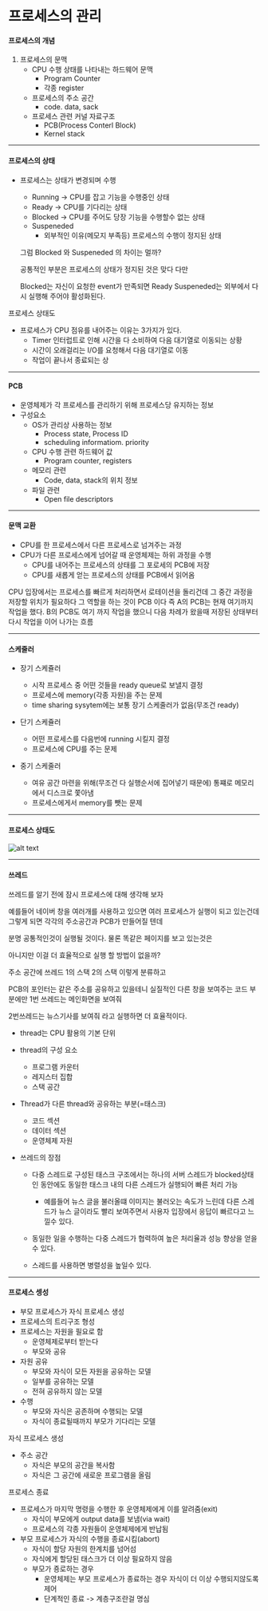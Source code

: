 # 프로세스의 관리

#### 프로세스의 개념

1. 프로세스의 문맥
   - CPU 수행 상태를 나타내는 하드웨어 문맥
     - Program Counter
     - 각종 register
   - 프로세스의 주소 공간
     - code. data, sack
   - 프로세스 관련 커널 자료구조
     - PCB(Process Conterl Block)
     - Kernel stack

---

#### 프로세스의 상태

- 프로세스는 상태가 변경되며 수행

  - Running → CPU를 잡고 기능을 수행중인 상태
  - Ready → CPU를 기다리는 상태
  - Blocked → CPU를 주어도 당장 기능을 수행할수 없는 상태
  - Suspeneded
    - 외부적인 이유(메모지 부족등) 프로세스의 수행이 정지된 상태

  그럼 Blocked 와 Suspeneded 의 차이는 멀까?

  공통적인 부분은 프로세스의 상태가 정지된 것은 맞다 다만

  Blocked는 자신이 요청한 event가 만족되면 Ready
  Suspeneded는 외부에서 다시 실행해 주어야 활성화된다.

프로세스 상태도

- 프로세스가 CPU 점유를 내어주는 이유는 3가지가 있다.
  - Timer 인터럽트로 인해 시간을 다 소비하여 다음 대기열로 이동되는 상황
  - 시간이 오래걸리는 I/O를 요청해서 다음 대기열로 이동
  - 작업이 끝나서 종료되는 상

---

#### PCB

- 운영체제가 각 프로세스를 관리하기 위해 프로세스당 유지하는 정보
- 구성요소
  - OS가 관리상 사용하는 정보
    - Process state, Process ID
    - scheduling informatiom. priority
  - CPU 수행 관련 하드웨어 값
    - Program counter, registers
  - 메모리 관련
    - Code, data, stack의 위치 정보
  - 파일 관련
    - Open file descriptors

---

#### 문맥 교환

- CPU를 한 프로세스에서 다른 프로세스로 넘겨주는 과정
- CPU가 다른 프로세스에게 넘어갈 때 운영체제는 하위 과정을 수행
  - CPU를 내어주는 프로세스의 상태를 그 포로세의 PCB에 저장
  - CPU를 새롭게 얻는 프로세스의 상태를 PCB에서 읽어옴

CPU 입장에서는 프로세스를 빠르게 처리하면서 로테이션을 돌리건데 그 중간 과정을 저장할 위치가 필요하다 그 역할을 하는 것이 PCB 이다 즉 A의 PCB는 현재 여기까지 작업을 했다. B의 PCB도 여기 까지 작업을 했으니 다음 차례가 왔을때 저장된 상태부터 다시 작업을 이어 나가는 흐름

---

#### 스케줄러

- 장기 스케쥴러

  - 시작 프로세스 중 어떤 것들을 ready queue로 보낼지 결정
  - 프로세스에 memory(각종 자원)을 주는 문제
  - time sharing sysytem에는 보통 장기 스케줄러가 없음(무조건 ready)

- 단기 스케쥴러

  - 어떤 프로세스를 다음번에 running 시킬지 결정
  - 프로세스에 CPU를 주는 문제

- 중기 스케줄러
  - 여유 공간 마련을 위해(무조건 다 실행순서에 집어넣기 때문에) 통쨰로 메모리에서 디스크로 쫓아냄
  - 프로세스에게서 memory를 뺏는 문제

---

#### 프로세스 상태도

![alt text](./img/image.png)

---

#### 쓰레드

쓰레드를 알기 전에 잠시 프로세스에 대해 생각해 보자

예를들어 네이버 창을 여러개를 사용하고 있으면 여러 프로세스가 실행이 되고 있는건데 그렇게 되면 각각의 주소공간과 PCB가 만들어질 텐데

분명 공통적인것이 실행될 것이다. 물론 똑같은 페이지를 보고 있는것은

아니지만 이걸 더 효율적으로 실행 할 방법이 없을까?

주소 공간에 쓰레드 1의 스택 2의 스택 이렇게 분류하고

PCB의 포인터는 같은 주소를 공유하고 있을테니 실질적인 다른 창을 보여주는 코드 부분에만 1번 쓰레드는 메인화면을 보여줘

2번쓰레드는 뉴스기사를 보여줘 라고 실행하면 더 효율적이다.

- thread는 CPU 활용의 기본 단위

- thread의 구성 요소

  - 프로그램 카운터
  - 레지스터 집합
  - 스택 공간

- Thread가 다른 thread와 공유하는 부분(=태스크)

  - 코드 섹션
  - 데이터 섹션
  - 운영체제 자원

- 쓰레드의 장점

  - 다중 스레드로 구성된 태스크 구조에서는 하나의 서버 스레드가 blocked상태인 동안에도 동일한 태스크 내의 다른 스레드가 실행되어 빠른 처리 가능

    - 예를들어 뉴스 글을 불러올떄 이미지는 불러오는 속도가 느린데 다른 스레드가 뉴스 글이라도 빨리 보여주면서 사용자 입장에서 응답이 빠르다고 느낄수 있다.

  - 동일한 일을 수행하는 다중 스레드가 협력하여 높은 처리율과 성능 향상을 얻을수 있다.

  - 스레드를 사용하면 병렬성을 높일수 있다.

---

#### 프로세스 셍성

- 부모 프로세스가 자식 프로세스 생성
- 프로세스의 트리구조 형성
- 프로세스는 자원을 필요로 함
  - 운영체제로부터 받는다
  - 부모와 공유
- 자원 공유
  - 부모와 자식이 모든 자원을 공유하는 모델
  - 일부를 공유하는 모델
  - 전혀 공유하지 않는 모델
- 수행
  - 부모와 자식은 공존하며 수행되는 모델
  - 자식이 종료될때까지 부모가 기다리는 모델

자식 프로세스 생성

- 주소 공간
  - 자식은 부모의 공간을 복사함
  - 자식은 그 공간에 새로운 프로그램을 올림

프로세스 종료

- 프로세스가 마지막 명령을 수행한 후 운영체제에게 이를 알려줌(exit)
  - 자식이 부모에게 output data를 보냄(via wait)
  - 프로세스의 각종 자원들이 운영체제에게 반납됨
- 부모 프로세스가 자식의 수행을 종료시킴(abort)
  - 자식이 할당 자원의 한계치를 넘어섬
  - 자식에게 할당된 태스크가 더 이상 필요하지 않음
  - 부모가 죵로하는 경우
    - 운영체제는 부모 프로세스가 종료하는 경우 자식이 더 이상 수행되지않도록 제어
    - 단계적인 종료 -> 계층구조란걸 명심

